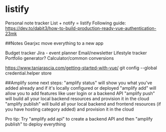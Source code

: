 # listify
Personal note tracker List + notify = listify
Following guide: https://dev.to/dabit3/how-to-build-production-ready-vue-authentication-23mk

##Notes
Gearjxc
move everything to a new app

Budget tracker
Jira - event planner
Email/newsletter
Lifestyle tracker
Portfolio generator?
Calculator/common conversions

https://www.taniarascia.com/getting-started-with-vue/
git config --global credential.helper store


##Amplify
some next steps:
"amplify status" will show you what you've added already and if it's locally configured or deployed
"amplify <category> add" will allow you to add features like user login or a backend API
"amplify push" will build all your local backend resources and provision it in the cloud
"amplify publish" will build all your local backend and frontend resources (if you have hosting category added) and provision it in the cloud

Pro tip:
Try "amplify add api" to create a backend API and then "amplify publish" to deploy everything